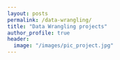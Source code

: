 ```yaml
---
layout: posts
permalink: /data-wrangling/
title: "Data Wrangling projects"
author_profile: true
header:
  image: "/images/pic_project.jpg"
---
```



